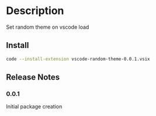 # Description

Set random theme on vscode load

## Install
```bash
code --install-extension vscode-random-theme-0.0.1.vsix
```

## Release Notes

### 0.0.1
Initial package creation